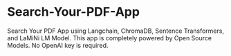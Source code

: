 # Search-Your-PDF-App
Search Your PDF App using Langchain, ChromaDB, Sentence Transformers, and LaMiNi LM Model. This app is completely powered by Open Source Models.  No OpenAI key is required.
